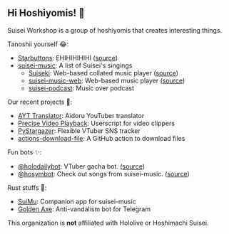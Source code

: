## Hi Hoshiyomis! 👋

Suisei Workshop is a group of hoshiyomis that creates interesting things.

Tanoshii yourself 😂:
* [Starbuttons](https://suisei.moe): EHIHIHIHIHI ([source](https://github.com/suisei-cn/starbuttons))
* [suisei-music](https://github.com/suisei-cn/suisei-music): A list of Suisei's singings
  * [Suiseki](https://suiseki.suisei.moe): Web-based collated music player ([source](https://github.com/suisei-cn/suiseki))
  * [suisei-music-web](https://player.suisei.moe): Web-based music player ([source](https://github.com/suisei-cn/suisei-music-web))
  * [suisei-podcast](https://github.com/suisei-cn/suisei-podcast): Music over podcast

Our recent projects 👀:
* [AYT Translator](https://github.com/suisei-cn/ayt-translator): Aidoru YouTuber translator
* [Precise Video Playback](https://github.com/suisei-cn/pvp): Userscript for video clippers
* [PyStargazer](https://github.com/suisei-cn/pystargazer): Flexible VTuber SNS tracker
* [actions-download-file](https://github.com/suisei-cn/actions-download-file): A GitHub action to download files

Fun bots ✨:
* [@holodailybot](https://t.me/holodailybot): VTuber gacha bot. ([source](https://github.com/suisei-cn/holodailybot))
* [@hosymbot](https://t.me/hosymbot): Check out songs from suisei-music. ([source](https://github.com/suisei-cn/tg-bot-hoshiyomis))

Rust stuffs 🦀:
* [SuiMu](https://github.com/suisei-cn/suimu): Companion app for suisei-music
* [Golden Axe](https://github.com/suisei-cn/golden-axe-rs): Anti-vandalism bot for Telegram

This organization is **not** affiliated with Hololive or Hoshimachi Suisei.
